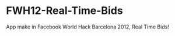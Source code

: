 FWH12-Real-Time-Bids
====================

App make in Facebook World Hack Barcelona 2012, Real Time Bids!